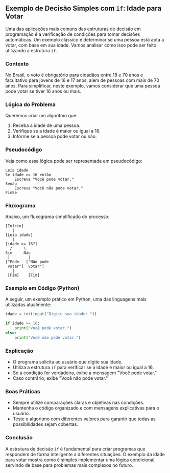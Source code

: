 
## Exemplo de Decisão Simples com `if`: Idade para Votar

Uma das aplicações mais comuns das estruturas de decisão em programação é a verificação de condições para tomar decisões automáticas. Um exemplo clássico é determinar se uma pessoa está apta a votar, com base em sua idade. Vamos analisar como isso pode ser feito utilizando a estrutura `if`.

### Contexto

No Brasil, o voto é obrigatório para cidadãos entre 18 e 70 anos e facultativo para jovens de 16 e 17 anos, além de pessoas com mais de 70 anos. Para simplificar, neste exemplo, vamos considerar que uma pessoa pode votar se tiver 16 anos ou mais.

### Lógica do Problema

Queremos criar um algoritmo que:

1. Receba a idade de uma pessoa.
2. Verifique se a idade é maior ou igual a 16.
3. Informe se a pessoa pode votar ou não.

### Pseudocódigo

Veja como essa lógica pode ser representada em pseudocódigo:

```
Leia idade
Se idade >= 16 então
    Escreva "Você pode votar."
Senão
    Escreva "Você não pode votar."
FimSe
```

### Fluxograma

Abaixo, um fluxograma simplificado do processo:

```
[Início]
   |
[Leia idade]
   |
[idade >= 16?]
  /     \
Sim     Não
 |        |
["Pode   ["Não pode
 votar"]  votar"]
   |        |
 [Fim]    [Fim]
```

### Exemplo em Código (Python)

A seguir, um exemplo prático em Python, uma das linguagens mais utilizadas atualmente:

```python
idade = int(input("Digite sua idade: "))

if idade >= 16:
    print("Você pode votar.")
else:
    print("Você não pode votar.")
```

### Explicação

- O programa solicita ao usuário que digite sua idade.
- Utiliza a estrutura `if` para verificar se a idade é maior ou igual a 16.
- Se a condição for verdadeira, exibe a mensagem "Você pode votar."
- Caso contrário, exibe "Você não pode votar."

### Boas Práticas

- Sempre utilize comparações claras e objetivas nas condições.
- Mantenha o código organizado e com mensagens explicativas para o usuário.
- Teste o algoritmo com diferentes valores para garantir que todas as possibilidades sejam cobertas.

### Conclusão

A estrutura de decisão `if` é fundamental para criar programas que respondem de forma inteligente a diferentes situações. O exemplo da idade para votar mostra como é simples implementar uma lógica condicional, servindo de base para problemas mais complexos no futuro.
```
